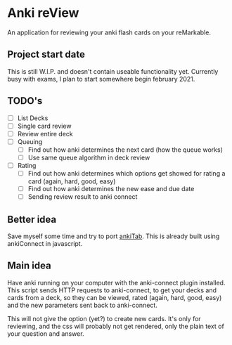 # Anki reView

An application for reviewing your anki flash cards on your reMarkable. 

## Project start date
This is still W.I.P. and doesn't contain useable functionality yet. 
Currently busy with exams, I plan to start somewhere begin february 2021.

## TODO's
- [ ] List Decks
- [ ] Single card review
- [ ] Review entire deck
- [ ] Queuing
    - [ ] Find out how anki determines the next card (how the queue works)
    - [ ] Use same queue algorithm in deck review
- [ ] Rating
    - [ ] Find out how anki determines which options get showed for rating a card (again, hard, good, easy)
    - [ ] Find out how anki determines the new ease and due date
    - [ ] Sending review result to anki connect
  
## Better idea
Save myself some time and try to port [ankiTab](https://github.com/corollari/ankiTab). This is already built using ankiConnect in javascript.

## Main idea
Have anki running on your computer with the anki-connect plugin installed. This script sends HTTP  requests to anki-connect, to get your decks and cards from a deck, so they can be viewed, rated (again, hard, good, easy) and the new parameters sent back to anki-connect.

This will not give the option (yet?) to create new cards. It's only for reviewing, and the css will probably not get rendered, only the plain text of your question and answer.
